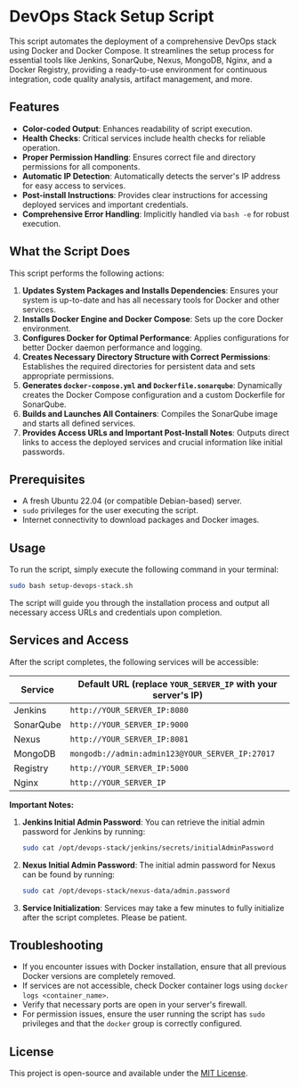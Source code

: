 # DevOps Stack Setup Script

This script automates the deployment of a comprehensive DevOps stack using Docker and Docker Compose. It streamlines the setup process for essential tools like Jenkins, SonarQube, Nexus, MongoDB, Nginx, and a Docker Registry, providing a ready-to-use environment for continuous integration, code quality analysis, artifact management, and more.




## Features

- **Color-coded Output**: Enhances readability of script execution.
- **Health Checks**: Critical services include health checks for reliable operation.
- **Proper Permission Handling**: Ensures correct file and directory permissions for all components.
- **Automatic IP Detection**: Automatically detects the server's IP address for easy access to services.
- **Post-install Instructions**: Provides clear instructions for accessing deployed services and important credentials.
- **Comprehensive Error Handling**: Implicitly handled via `bash -e` for robust execution.




## What the Script Does

This script performs the following actions:

1.  **Updates System Packages and Installs Dependencies**: Ensures your system is up-to-date and has all necessary tools for Docker and other services.
2.  **Installs Docker Engine and Docker Compose**: Sets up the core Docker environment.
3.  **Configures Docker for Optimal Performance**: Applies configurations for better Docker daemon performance and logging.
4.  **Creates Necessary Directory Structure with Correct Permissions**: Establishes the required directories for persistent data and sets appropriate permissions.
5.  **Generates `docker-compose.yml` and `Dockerfile.sonarqube`**: Dynamically creates the Docker Compose configuration and a custom Dockerfile for SonarQube.
6.  **Builds and Launches All Containers**: Compiles the SonarQube image and starts all defined services.
7.  **Provides Access URLs and Important Post-Install Notes**: Outputs direct links to access the deployed services and crucial information like initial passwords.




## Prerequisites

- A fresh Ubuntu 22.04 (or compatible Debian-based) server.
- `sudo` privileges for the user executing the script.
- Internet connectivity to download packages and Docker images.




## Usage

To run the script, simply execute the following command in your terminal:

```bash
sudo bash setup-devops-stack.sh
```

The script will guide you through the installation process and output all necessary access URLs and credentials upon completion.




## Services and Access

After the script completes, the following services will be accessible:

| Service   | Default URL (replace `YOUR_SERVER_IP` with your server's IP) |
|-----------|-----------------------------------------------------------------|
| Jenkins   | `http://YOUR_SERVER_IP:8080`                                    |
| SonarQube | `http://YOUR_SERVER_IP:9000`                                    |
| Nexus     | `http://YOUR_SERVER_IP:8081`                                    |
| MongoDB   | `mongodb://admin:admin123@YOUR_SERVER_IP:27017`                 |
| Registry  | `http://YOUR_SERVER_IP:5000`                                    |
| Nginx     | `http://YOUR_SERVER_IP`                                         |

**Important Notes:**

1.  **Jenkins Initial Admin Password**: You can retrieve the initial admin password for Jenkins by running:
    ```bash
    sudo cat /opt/devops-stack/jenkins/secrets/initialAdminPassword
    ```
2.  **Nexus Initial Admin Password**: The initial admin password for Nexus can be found by running:
    ```bash
    sudo cat /opt/devops-stack/nexus-data/admin.password
    ```
3.  **Service Initialization**: Services may take a few minutes to fully initialize after the script completes. Please be patient.




## Troubleshooting

- If you encounter issues with Docker installation, ensure that all previous Docker versions are completely removed.
- If services are not accessible, check Docker container logs using `docker logs <container_name>`.
- Verify that necessary ports are open in your server's firewall.
- For permission issues, ensure the user running the script has `sudo` privileges and that the `docker` group is correctly configured.




## License

This project is open-source and available under the [MIT License](LICENSE).
